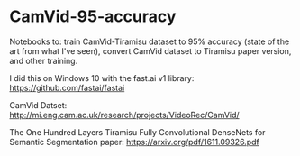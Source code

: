 # CamVid-95-accuracy
Notebooks to: train CamVid-Tiramisu dataset to 95% accuracy (state of the art from what I've seen), convert CamVid dataset to Tiramisu paper version, and other training.

I did this on Windows 10 with the fast.ai v1 library: https://github.com/fastai/fastai

CamVid Datset: http://mi.eng.cam.ac.uk/research/projects/VideoRec/CamVid/

The One Hundred Layers Tiramisu Fully Convolutional DenseNets for Semantic Segmentation paper: https://arxiv.org/pdf/1611.09326.pdf
